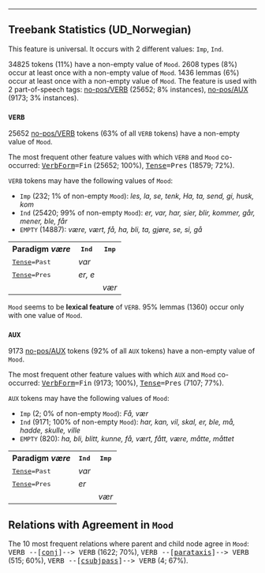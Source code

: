 

--------------------------------------------------------------------------------

## Treebank Statistics (UD_Norwegian)

This feature is universal.
It occurs with 2 different values: `Imp`, `Ind`.

34825 tokens (11%) have a non-empty value of `Mood`.
2608 types (8%) occur at least once with a non-empty value of `Mood`.
1436 lemmas (6%) occur at least once with a non-empty value of `Mood`.
The feature is used with 2 part-of-speech tags: [no-pos/VERB]() (25652; 8% instances), [no-pos/AUX]() (9173; 3% instances).

### `VERB`

25652 [no-pos/VERB]() tokens (63% of all `VERB` tokens) have a non-empty value of `Mood`.

The most frequent other feature values with which `VERB` and `Mood` co-occurred: <tt><a href="VerbForm.html">VerbForm</a>=Fin</tt> (25652; 100%), <tt><a href="Tense.html">Tense</a>=Pres</tt> (18579; 72%).

`VERB` tokens may have the following values of `Mood`:

* `Imp` (232; 1% of non-empty `Mood`): <em>les, la, se, tenk, Ha, ta, send, gi, husk, kom</em>
* `Ind` (25420; 99% of non-empty `Mood`): <em>er, var, har, sier, blir, kommer, går, mener, ble, får</em>
* `EMPTY` (14887): <em>være, vært, få, ha, bli, ta, gjøre, se, si, gå</em>

<table>
  <tr><th>Paradigm <i>være</i></th><th><tt>Ind</tt></th><th><tt>Imp</tt></th></tr>
  <tr><td><tt><a href="Tense.html">Tense</a>=Past</tt></td><td><em>var</em></td><td></td></tr>
  <tr><td><tt><a href="Tense.html">Tense</a>=Pres</tt></td><td><em>er, e</em></td><td></td></tr>
  <tr><td><tt></tt></td><td></td><td><em>vær</em></td></tr>
</table>

`Mood` seems to be **lexical feature** of `VERB`. 95% lemmas (1360) occur only with one value of `Mood`.

### `AUX`

9173 [no-pos/AUX]() tokens (92% of all `AUX` tokens) have a non-empty value of `Mood`.

The most frequent other feature values with which `AUX` and `Mood` co-occurred: <tt><a href="VerbForm.html">VerbForm</a>=Fin</tt> (9173; 100%), <tt><a href="Tense.html">Tense</a>=Pres</tt> (7107; 77%).

`AUX` tokens may have the following values of `Mood`:

* `Imp` (2; 0% of non-empty `Mood`): <em>Få, vær</em>
* `Ind` (9171; 100% of non-empty `Mood`): <em>har, kan, vil, skal, er, ble, må, hadde, skulle, ville</em>
* `EMPTY` (820): <em>ha, bli, blitt, kunne, få, vært, fått, være, måtte, måttet</em>

<table>
  <tr><th>Paradigm <i>være</i></th><th><tt>Ind</tt></th><th><tt>Imp</tt></th></tr>
  <tr><td><tt><a href="Tense.html">Tense</a>=Past</tt></td><td><em>var</em></td><td></td></tr>
  <tr><td><tt><a href="Tense.html">Tense</a>=Pres</tt></td><td><em>er</em></td><td></td></tr>
  <tr><td><tt></tt></td><td></td><td><em>vær</em></td></tr>
</table>

## Relations with Agreement in `Mood`

The 10 most frequent relations where parent and child node agree in `Mood`:
<tt>VERB --[<a href="../dep/conj.html">conj</a>]--> VERB</tt> (1622; 70%),
<tt>VERB --[<a href="../dep/parataxis.html">parataxis</a>]--> VERB</tt> (515; 60%),
<tt>VERB --[<a href="../dep/csubjpass.html">csubjpass</a>]--> VERB</tt> (4; 67%).

